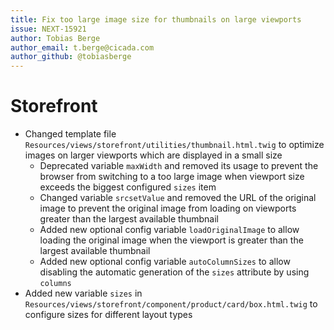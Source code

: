 ```yaml
---
title: Fix too large image size for thumbnails on large viewports
issue: NEXT-15921
author: Tobias Berge
author_email: t.berge@cicada.com 
author_github: @tobiasberge
---
```

# Storefront
* Changed template file `Resources/views/storefront/utilities/thumbnail.html.twig` to optimize images on larger viewports which are displayed in a small size
    * Deprecated variable `maxWidth` and removed its usage to prevent the browser from switching to a too large image when viewport size exceeds the biggest configured `sizes` item
    * Changed variable `srcsetValue` and removed the URL of the original image to prevent the original image from loading on viewports greater than the largest available thumbnail
    * Added new optional config variable `loadOriginalImage` to allow loading the original image when the viewport is greater than the largest available thumbnail
    * Added new optional config variable `autoColumnSizes` to allow disabling the automatic generation of the `sizes` attribute by using `columns`
* Added new variable `sizes` in `Resources/views/storefront/component/product/card/box.html.twig` to configure sizes for different layout types
